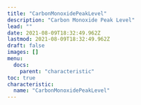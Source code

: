 ```yaml
---
title: "CarbonMonoxidePeakLevel"
description: "Carbon Monoxide Peak Level"
lead: ""
date: 2021-08-09T18:32:49.962Z
lastmod: 2021-08-09T18:32:49.962Z
draft: false
images: []
menu:
  docs:
    parent: "characteristic"
toc: true
characteristic:
  name: "CarbonMonoxidePeakLevel"
---
```

